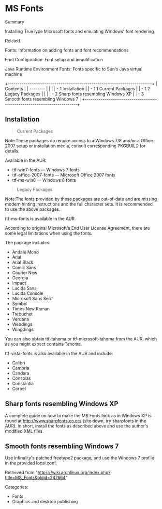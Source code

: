 MS Fonts
========

Summary

Installing TrueType Microsoft fonts and emulating Windows' font
rendering

Related

Fonts: Information on adding fonts and font recommendations

Font Configuration: Font setup and beautification

Java Runtime Environment Fonts: Fonts specific to Sun's Java virtual
machine

+--------------------------------------------------------------------------+
| Contents                                                                 |
| --------                                                                 |
|                                                                          |
| -   1 Installation                                                       |
|     -   1.1 Current Packages                                             |
|     -   1.2 Legacy Packages                                              |
|                                                                          |
| -   2 Sharp fonts resembling Windows XP                                  |
| -   3 Smooth fonts resembling Windows 7                                  |
+--------------------------------------------------------------------------+

Installation
------------

> Current Packages

Note:These packages do require access to a Windows 7/8 and/or a Office
2007 setup or installation media, consult corresponding PKGBUILD for
details.

Available in the AUR:

-   ttf-win7-fonts — Windows 7 fonts
-   ttf-office-2007-fonts — Microsoft Office 2007 fonts
-   ttf-ms-win8 — Windows 8 fonts

> Legacy Packages

Note:The fonts provided by these packages are out-of-date and are
missing modern hinting instructions and the full character sets. It is
recommended to use the above packages.

ttf-ms-fonts is available in the AUR.

According to original Microsoft's End User License Agreement, there are
some legal limitations when using the fonts.

The package includes:

-   Andalé Mono
-   Arial
-   Arial Black
-   Comic Sans
-   Courier New
-   Georgia
-   Impact
-   Lucida Sans
-   Lucida Console
-   Microsoft Sans Serif
-   Symbol
-   Times New Roman
-   Trebuchet
-   Verdana
-   Webdings
-   Wingdings

You can also obtain ttf-tahoma or ttf-microsoft-tahoma from the AUR,
which as you might expect contains Tahoma.

ttf-vista-fonts is also available in the AUR and include:

-   Calibri
-   Cambria
-   Candara
-   Consolas
-   Constantia
-   Corbel

Sharp fonts resembling Windows XP
---------------------------------

A complete guide on how to make the MS Fonts look as in Windows XP is
found at http://www.sharpfonts.co.cc/ (site down, try sharpfonts in the
AUR). In short, install the fonts as described above and use the
author's modified XML files.

Smooth fonts resembling Windows 7
---------------------------------

Use Infinality's patched freetype2 package, and use the Windows 7
profile in the provided local.conf.

Retrieved from
"https://wiki.archlinux.org/index.php?title=MS_Fonts&oldid=247664"

Categories:

-   Fonts
-   Graphics and desktop publishing
